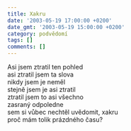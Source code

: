 ```yaml
---
title: Xakru
date: '2003-05-19 17:00:00 +0200'
date_gmt: '2003-05-19 15:00:00 +0200'
category: podvědomí
tags: []
comments: []
---
```


<p>Asi jsem ztratil ten pohled<br>asi ztratil jsem ta slova<br>nikdy jsem je neměl<br>stejně jsem je asi ztratil<br>ztratil jsem to asi všechno<br>zasraný odpoledne<br>sem si vůbec nechtěl uvědomit, xakru<br>proč mám tolik prázdného času?</p>
